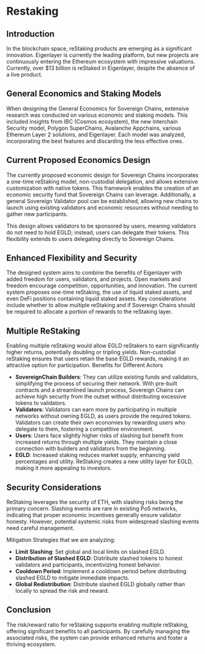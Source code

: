 # Restaking

## Introduction

In the blockchain space, reStaking products are emerging as a significant innovation. Eigenlayer is currently the leading platform, but new projects are continuously entering the Ethereum ecosystem with impressive valuations. Currently, over $13 billion is reStaked in Eigenlayer, despite the absence of a live product. 

## General Economics and Staking Models

When designing the General Economics for Sovereign Chains, extensive research was conducted on various economic and staking models. This included insights from IBC (Cosmos ecosystem), the new Interchain Security model, Polygon SuperChains, Avalanche Appchains, various Ethereum Layer 2 solutions, and Eigenlayer. Each model was analyzed, incorporating the best features and discarding the less effective ones.

## Current Proposed Economics Design

The currently proposed economic design for Sovereign Chains incorporates a one-time reStaking model, non-custodial delegation, and allows extensive customization with native tokens. This framework enables the creation of an economic security fund that Sovereign Chains can leverage. Additionally, a general Sovereign Validator pool can be established, allowing new chains to launch using existing validators and economic resources without needing to gather new participants.

This design allows validators to be sponsored by users, meaning validators do not need to hold EGLD; instead, users can delegate their tokens. This flexibility extends to users delegating directly to Sovereign Chains.

## Enhanced Flexibility and Security

The designed system aims to combine the benefits of Eigenlayer with added freedom for users, validators, and projects. Open markets and freedom encourage competition, opportunities, and innovation. The current system proposes one-time reStaking, the use of liquid staked assets, and even DeFi positions containing liquid staked assets. Key considerations include whether to allow multiple reStaking and if Sovereign Chains should be required to allocate a portion of rewards to the reStaking layer.

## Multiple ReStaking

Enabling multiple reStaking would allow EGLD reStakers to earn significantly higher returns, potentially doubling or tripling yields. Non-custodial reStaking ensures that users retain the base EGLD rewards, making it an attractive option for participation.
Benefits for Different Actors

- **SovereignChain Builders**: They can utilize existing funds and validators, simplifying the process of securing their network. With pre-built contracts and a streamlined launch process, Sovereign Chains can achieve high security from the outset without distributing excessive tokens to validators.
- **Validators**: Validators can earn more by participating in multiple networks without owning EGLD, as users provide the required tokens. Validators can create their own economies by rewarding users who delegate to them, fostering a competitive environment.
- **Users**: Users face slightly higher risks of slashing but benefit from increased returns through multiple yields. They maintain a close connection with builders and validators from the beginning.
- **EGLD**: Increased staking reduces market supply, enhancing yield percentages and utility. ReStaking creates a new utility layer for EGLD, making it more appealing to investors.

## Security Considerations

ReStaking leverages the security of ETH, with slashing risks being the primary concern. Slashing events are rare in existing PoS networks, indicating that proper economic incentives generally ensure validator honesty. However, potential systemic risks from widespread slashing events need careful management.

Mitigation Strategies that we are analyzing:

- **Limit Slashing**: Set global and local limits on slashed EGLD.
- **Distribution of Slashed EGLD**: Distribute slashed tokens to honest validators and participants, incentivizing honest behavior.
- **Cooldown Period**: Implement a cooldown period before distributing slashed EGLD to mitigate immediate impacts.
- **Global Redistribution**: Distribute slashed EGLD globally rather than locally to spread the risk and reward.

## Conclusion

The risk/reward ratio for reStaking supports enabling multiple reStaking, offering significant benefits to all participants. By carefully managing the associated risks, the system can provide enhanced returns and foster a thriving ecosystem.
